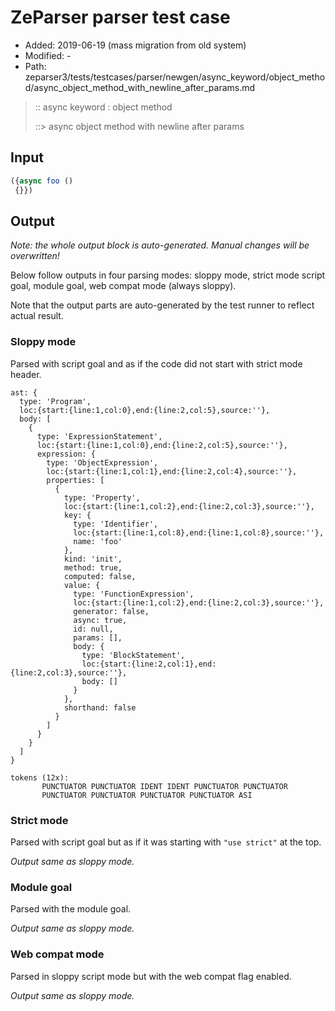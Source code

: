 # ZeParser parser test case

- Added: 2019-06-19 (mass migration from old system)
- Modified: -
- Path: zeparser3/tests/testcases/parser/newgen/async_keyword/object_method/async_object_method_with_newline_after_params.md

> :: async keyword : object method
>
> ::> async object method with newline after params

## Input

`````js
({async foo () 
 {}})
`````

## Output

_Note: the whole output block is auto-generated. Manual changes will be overwritten!_

Below follow outputs in four parsing modes: sloppy mode, strict mode script goal, module goal, web compat mode (always sloppy).

Note that the output parts are auto-generated by the test runner to reflect actual result.

### Sloppy mode

Parsed with script goal and as if the code did not start with strict mode header.

`````
ast: {
  type: 'Program',
  loc:{start:{line:1,col:0},end:{line:2,col:5},source:''},
  body: [
    {
      type: 'ExpressionStatement',
      loc:{start:{line:1,col:0},end:{line:2,col:5},source:''},
      expression: {
        type: 'ObjectExpression',
        loc:{start:{line:1,col:1},end:{line:2,col:4},source:''},
        properties: [
          {
            type: 'Property',
            loc:{start:{line:1,col:2},end:{line:2,col:3},source:''},
            key: {
              type: 'Identifier',
              loc:{start:{line:1,col:8},end:{line:1,col:8},source:''},
              name: 'foo'
            },
            kind: 'init',
            method: true,
            computed: false,
            value: {
              type: 'FunctionExpression',
              loc:{start:{line:1,col:2},end:{line:2,col:3},source:''},
              generator: false,
              async: true,
              id: null,
              params: [],
              body: {
                type: 'BlockStatement',
                loc:{start:{line:2,col:1},end:{line:2,col:3},source:''},
                body: []
              }
            },
            shorthand: false
          }
        ]
      }
    }
  ]
}

tokens (12x):
       PUNCTUATOR PUNCTUATOR IDENT IDENT PUNCTUATOR PUNCTUATOR
       PUNCTUATOR PUNCTUATOR PUNCTUATOR PUNCTUATOR ASI
`````

### Strict mode

Parsed with script goal but as if it was starting with `"use strict"` at the top.

_Output same as sloppy mode._

### Module goal

Parsed with the module goal.

_Output same as sloppy mode._

### Web compat mode

Parsed in sloppy script mode but with the web compat flag enabled.

_Output same as sloppy mode._
